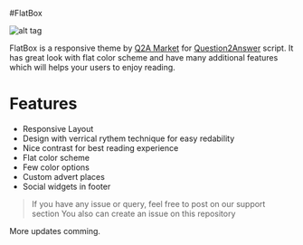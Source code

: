 #FlatBox

![alt tag](http://s26.postimg.org/4ncojgvgp/Flat_Box_Banner.jpg)

FlatBox is a responsive theme by [Q2A Market] for [Question2Answer] script. It has great look with flat color scheme and have many additional features which will helps your users to enjoy reading.

Features
========
- Responsive Layout
- Design with verrical rythem technique for easy redability
- Nice contrast for best reading experience
- Flat color scheme
- Few color options
- Custom advert places
- Social widgets in footer

> If you have any issue or query, feel free to post on our support section
> You also can create an issue on this repository

More updates comming.


[Q2A Market]: http://www.q2amarket.com
[Question2Answer]: http://www.question2answer.org